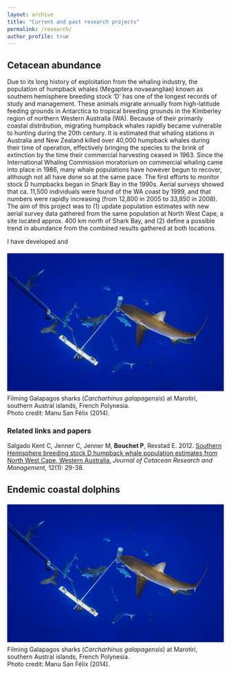 ```yaml
---
layout: archive
title: "Current and past research projects"
permalink: /research/
author_profile: true
---
```



<h2>Cetacean abundance</h2>

Due to its long history of exploitation from the whaling industry, the population of humpback whales (Megaptera novaeangliae) known as southern hemisphere breeding stock ‘D’ has one of the longest records of study and management. These animals migrate annually from high-latitude feeding grounds in Antarctica to tropical breeding grounds in the Kimberley region of northern Western Australia (WA). Because of their primarily coastal distribution, migrating humpback whales rapidly became vulnerable to hunting during the 20th century. It is estimated that whaling stations in Australia and New Zealand killed over 40,000 humpback whales during their time of operation, effectively bringing the species to the brink of extinction by the time their commercial harvesting ceased in 1963. Since the International Whaling Commission moratorium on commercial whaling came into place in 1986, many whale populations have however begun to recover, although not all have done so at the same pace. The first efforts to monitor stock D humpbacks began in Shark Bay in the 1990s. Aerial surveys showed that ca. 11,500 individuals were found of the WA coast by 1999, and that numbers were rapidly increasing (from 12,800 in 2005 to 33,850 in 2008). The aim of this project was to (1) update population estimates with new aerial survey data gathered from the same population at North West Cape, a site located approx. 400 km north of Shark Bay, and (2) define a possible trend in abundance from the combined results gathered at both locations.

I have developed and

<img class="manusanfelix" src='/images/Manu_San_Felix_Rapa.jpg' vspace="5">
<figcaption>Filming Galapagos sharks (<em>Carcharhinus galapagensis</em>) at Marotiri, southern Austral islands, French Polynesia. <br>Photo credit: Manu San Félix (2014).</figcaption>

<h3>Related links and papers</h3>

Salgado Kent C, Jenner C, Jenner M, <strong>Bouchet P</strong>, Rexstad E. 2012. <a href="https://phbouchet.github.io/files/Salgado-2012-JCRM-SouthernHemisphereHumpbacks.pdf">Southern Hemisphere breeding stock D humpback whale population estimates from North West Cape, Western Australia.</a> <em>Journal of Cetacean Research and Management</em>, 12(1): 29-38.

<h2>Endemic coastal dolphins</h2>

<img class="manusanfelix" src='/images/Manu_San_Felix_Rapa.jpg' vspace="5">
<figcaption>Filming Galapagos sharks (<em>Carcharhinus galapagensis</em>) at Marotiri, southern Austral islands, French Polynesia. <br>Photo credit: Manu San Félix (2014).</figcaption>
